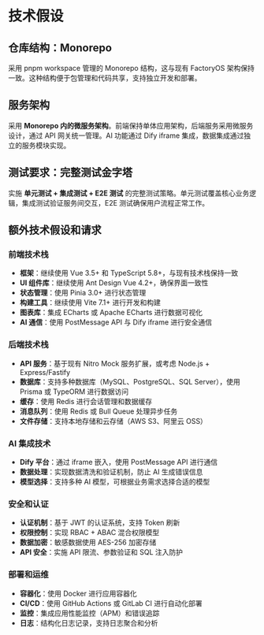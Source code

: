 # 技术假设

## 仓库结构：Monorepo

采用 pnpm workspace 管理的 Monorepo 结构，这与现有 FactoryOS 架构保持一致。这种结构便于包管理和代码共享，支持独立开发和部署。

## 服务架构

采用 **Monorepo 内的微服务架构**。前端保持单体应用架构，后端服务采用微服务设计，通过 API 网关统一管理。AI 功能通过 Dify iframe 集成，数据集成通过独立的服务模块实现。

## 测试要求：完整测试金字塔

实施 **单元测试 + 集成测试 + E2E 测试** 的完整测试策略。单元测试覆盖核心业务逻辑，集成测试验证服务间交互，E2E 测试确保用户流程正常工作。

## 额外技术假设和请求

### 前端技术栈

- **框架**：继续使用 Vue 3.5+ 和 TypeScript 5.8+，与现有技术栈保持一致
- **UI 组件库**：继续使用 Ant Design Vue 4.2+，确保界面一致性
- **状态管理**：使用 Pinia 3.0+ 进行状态管理
- **构建工具**：继续使用 Vite 7.1+ 进行开发和构建
- **图表库**：集成 ECharts 或 Apache ECharts 进行数据可视化
- **AI 通信**：使用 PostMessage API 与 Dify iframe 进行安全通信

### 后端技术栈

- **API 服务**：基于现有 Nitro Mock 服务扩展，或考虑 Node.js + Express/Fastify
- **数据库**：支持多种数据库（MySQL、PostgreSQL、SQL Server），使用 Prisma 或 TypeORM 进行数据访问
- **缓存**：使用 Redis 进行会话管理和数据缓存
- **消息队列**：使用 Redis 或 Bull Queue 处理异步任务
- **文件存储**：支持本地存储和云存储（AWS S3、阿里云 OSS）

### AI 集成技术

- **Dify 平台**：通过 iframe 嵌入，使用 PostMessage API 进行通信
- **数据处理**：实现数据清洗和验证机制，防止 AI 生成错误信息
- **模型选择**：支持多种 AI 模型，可根据业务需求选择合适的模型

### 安全和认证

- **认证机制**：基于 JWT 的认证系统，支持 Token 刷新
- **权限控制**：实现 RBAC + ABAC 混合权限模型
- **数据加密**：敏感数据使用 AES-256 加密存储
- **API 安全**：实施 API 限流、参数验证和 SQL 注入防护

### 部署和运维

- **容器化**：使用 Docker 进行应用容器化
- **CI/CD**：使用 GitHub Actions 或 GitLab CI 进行自动化部署
- **监控**：集成应用性能监控（APM）和错误追踪
- **日志**：结构化日志记录，支持日志聚合和分析
